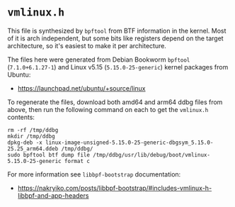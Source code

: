 # `vmlinux.h`

This file is synthesized by `bpftool` from BTF information in the kernel.
Most of it is arch independent, but some bits like registers depend on
the target architecture, so it's easiest to make it per architecture.

The files here were generated from Debian Bookworm `bpftool` (`7.1.0+6.1.27-1`)
and Linux v5.15 (`5.15.0-25-generic`) kernel packages from Ubuntu:

* https://launchpad.net/ubuntu/+source/linux

To regenerate the files, download both amd64 and arm64 ddbg files from above,
then run the following command on each to get the `vmlinux.h` contents:

```
rm -rf /tmp/ddbg
mkdir /tmp/ddbg
dpkg-deb -x linux-image-unsigned-5.15.0-25-generic-dbgsym_5.15.0-25.25_arm64.ddeb /tmp/ddbg/
sudo bpftool btf dump file /tmp/ddbg/usr/lib/debug/boot/vmlinux-5.15.0-25-generic format c
```

For more information see `libbpf-bootstrap` documentation:

* https://nakryiko.com/posts/libbpf-bootstrap/#includes-vmlinux-h-libbpf-and-app-headers
